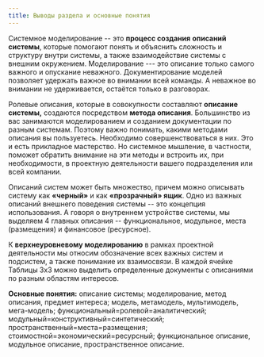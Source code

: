 ```yaml
---
title: Выводы раздела и основные понятия
---
```


Системное моделирование -- это **процесс создания** **описаний**
**системы**, которые помогают понять и объяснить сложность и структуру
внутри системы, а также взаимодействие системы с внешним окружением.
Моделирование --- это описание только самого важного и опускание
неважного. Документирование моделей позволяет удержать важное во
внимании всей команды. А неважное во внимании не удерживается, остаётся
только в разговорах.

Ролевые описания, которые в совокупности составляют **описание
системы,** создаются посредством **метода описания**. Большинство из вас
занимаются моделированием и созданием документации по разным системам.
Поэтому важно понимать, какими методами описания вы пользуетесь.
Необходимо совершенствоваться в них. Это и есть прикладное мастерство.
Но системное мышление, в частности, поможет обратить внимание на эти
методы и встроить их, при необходимости, в проектную деятельности вашего
подразделения или всей компании.

Описаний систем может быть множество, причем можно описывать систему как
**«черный»** и как **«прозрачный» ящик**. Одно из важных описаний
внешнего поведения системы -- это концепция использования. А говоря о
внутреннем устройстве системы, мы выделяем 4 главных описания --
функциональное, модульное, места (размещения) и финансовое (ресурсное).

К **верхнеуровневому моделированию** в рамках проектной деятельности мы
относим обозначение всех важных систем и подсистем, а также понимание их
взаимосвязи. В каждой ячейке Таблицы 3х3 можно выделить определенные
документы с описаниями по разным областям интересов.

**Основные понятия:** описание системы; моделирование, метод описания,
предмет интереса; модель, метамодель, мультимодель, мега-модель;
функциональный=ролевой=аналитический;
модульный=конструктивный=синтетический;
пространственный=места=размещения; стоимостной=экономический=ресурсный;
функциональное описание, модульное описание, пространственное описание.
